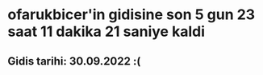 # ofarukbicer'in gidisine son 5 gun 23 saat 11 dakika 21 saniye kaldi

## Gidis tarihi: 30.09.2022 :(